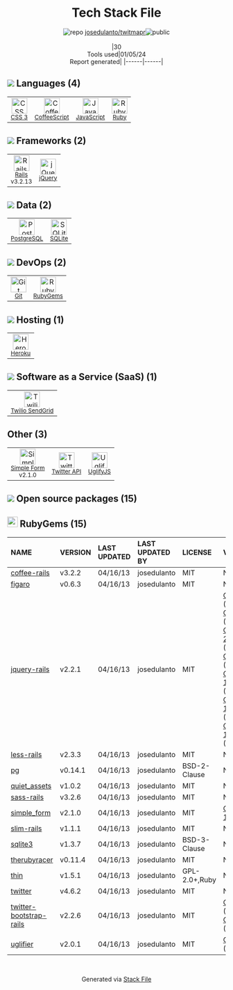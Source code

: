 <!--
&lt;--- Readme.md Snippet without images Start ---&gt;
## Tech Stack
josedulanto/twitmapr is built on the following main stack:

- [Twilio SendGrid](http://sendgrid.com) – Transactional Email
- [Heroku](https://www.heroku.com) – Platform as a Service
- [Ruby](https://www.ruby-lang.org) – Languages
- [Rails](http://rubyonrails.org/) – Frameworks (Full Stack)
- [jQuery](http://jquery.com/) – Javascript UI Libraries
- [PostgreSQL](http://www.postgresql.org/) – Databases
- [SQLite](http://www.sqlite.org/) – Databases
- [CoffeeScript](http://coffeescript.org/) – Languages
- [JavaScript](https://developer.mozilla.org/en-US/docs/Web/JavaScript) – Languages
- [UglifyJS](http://lisperator.net/uglifyjs/) – Javascript Utilities & Libraries
- [Simple Form](https://github.com/plataformatec/simple_form) – Web Forms

Full tech stack [here](/techstack.md)

&lt;--- Readme.md Snippet without images End ---&gt;

&lt;--- Readme.md Snippet with images Start ---&gt;
## Tech Stack
josedulanto/twitmapr is built on the following main stack:

- <img width='25' height='25' src='https://img.stackshare.io/service/43/kQ_6nwmP.jpg' alt='Twilio SendGrid'/> [Twilio SendGrid](http://sendgrid.com) – Transactional Email
- <img width='25' height='25' src='https://img.stackshare.io/service/133/3wgIDj3j.png' alt='Heroku'/> [Heroku](https://www.heroku.com) – Platform as a Service
- <img width='25' height='25' src='https://img.stackshare.io/service/989/ruby.png' alt='Ruby'/> [Ruby](https://www.ruby-lang.org) – Languages
- <img width='25' height='25' src='https://img.stackshare.io/service/990/x57_Lorv.png' alt='Rails'/> [Rails](http://rubyonrails.org/) – Frameworks (Full Stack)
- <img width='25' height='25' src='https://img.stackshare.io/service/1021/lxEKmMnB_400x400.jpg' alt='jQuery'/> [jQuery](http://jquery.com/) – Javascript UI Libraries
- <img width='25' height='25' src='https://img.stackshare.io/service/1028/ASOhU5xJ.png' alt='PostgreSQL'/> [PostgreSQL](http://www.postgresql.org/) – Databases
- <img width='25' height='25' src='https://img.stackshare.io/service/1071/sqlite.jpg' alt='SQLite'/> [SQLite](http://www.sqlite.org/) – Databases
- <img width='25' height='25' src='https://img.stackshare.io/service/1178/slQydAMv.png' alt='CoffeeScript'/> [CoffeeScript](http://coffeescript.org/) – Languages
- <img width='25' height='25' src='https://img.stackshare.io/service/1209/javascript.jpeg' alt='JavaScript'/> [JavaScript](https://developer.mozilla.org/en-US/docs/Web/JavaScript) – Languages
- <img width='25' height='25' src='https://img.stackshare.io/service/2203/default_9058af6f02375a99f634f537d727e32df92ac262.png' alt='UglifyJS'/> [UglifyJS](http://lisperator.net/uglifyjs/) – Javascript Utilities & Libraries
- <img width='25' height='25' src='https://img.stackshare.io/service/4124/simple1.png' alt='Simple Form'/> [Simple Form](https://github.com/plataformatec/simple_form) – Web Forms

Full tech stack [here](/techstack.md)

&lt;--- Readme.md Snippet with images End ---&gt;
-->
<div align="center">

# Tech Stack File
![](https://img.stackshare.io/repo.svg "repo") [josedulanto/twitmapr](https://github.com/josedulanto/twitmapr)![](https://img.stackshare.io/public_badge.svg "public")
<br/><br/>
|30<br/>Tools used|01/05/24 <br/>Report generated|
|------|------|
</div>

## <img src='https://img.stackshare.io/languages.svg'/> Languages (4)
<table><tr>
  <td align='center'>
  <img width='36' height='36' src='https://img.stackshare.io/service/6727/css.png' alt='CSS 3'>
  <br>
  <sub><a href="https://developer.mozilla.org/en-US/docs/Web/CSS/CSS3">CSS 3</a></sub>
  <br>
  <sub></sub>
</td>

<td align='center'>
  <img width='36' height='36' src='https://img.stackshare.io/service/1178/slQydAMv.png' alt='CoffeeScript'>
  <br>
  <sub><a href="http://coffeescript.org/">CoffeeScript</a></sub>
  <br>
  <sub></sub>
</td>

<td align='center'>
  <img width='36' height='36' src='https://img.stackshare.io/service/1209/javascript.jpeg' alt='JavaScript'>
  <br>
  <sub><a href="https://developer.mozilla.org/en-US/docs/Web/JavaScript">JavaScript</a></sub>
  <br>
  <sub></sub>
</td>

<td align='center'>
  <img width='36' height='36' src='https://img.stackshare.io/service/989/ruby.png' alt='Ruby'>
  <br>
  <sub><a href="https://www.ruby-lang.org">Ruby</a></sub>
  <br>
  <sub></sub>
</td>

</tr>
</table>

## <img src='https://img.stackshare.io/frameworks.svg'/> Frameworks (2)
<table><tr>
  <td align='center'>
  <img width='36' height='36' src='https://img.stackshare.io/service/990/x57_Lorv.png' alt='Rails'>
  <br>
  <sub><a href="http://rubyonrails.org/">Rails</a></sub>
  <br>
  <sub>v3.2.13</sub>
</td>

<td align='center'>
  <img width='36' height='36' src='https://img.stackshare.io/service/1021/lxEKmMnB_400x400.jpg' alt='jQuery'>
  <br>
  <sub><a href="http://jquery.com/">jQuery</a></sub>
  <br>
  <sub></sub>
</td>

</tr>
</table>

## <img src='https://img.stackshare.io/databases.svg'/> Data (2)
<table><tr>
  <td align='center'>
  <img width='36' height='36' src='https://img.stackshare.io/service/1028/ASOhU5xJ.png' alt='PostgreSQL'>
  <br>
  <sub><a href="http://www.postgresql.org/">PostgreSQL</a></sub>
  <br>
  <sub></sub>
</td>

<td align='center'>
  <img width='36' height='36' src='https://img.stackshare.io/service/1071/sqlite.jpg' alt='SQLite'>
  <br>
  <sub><a href="http://www.sqlite.org/">SQLite</a></sub>
  <br>
  <sub></sub>
</td>

</tr>
</table>

## <img src='https://img.stackshare.io/devops.svg'/> DevOps (2)
<table><tr>
  <td align='center'>
  <img width='36' height='36' src='https://img.stackshare.io/service/1046/git.png' alt='Git'>
  <br>
  <sub><a href="http://git-scm.com/">Git</a></sub>
  <br>
  <sub></sub>
</td>

<td align='center'>
  <img width='36' height='36' src='https://img.stackshare.io/service/12795/5jL6-BA5_400x400.jpeg' alt='RubyGems'>
  <br>
  <sub><a href="https://rubygems.org/">RubyGems</a></sub>
  <br>
  <sub></sub>
</td>

</tr>
</table>

## <img src='https://img.stackshare.io/hosting.svg'/> Hosting (1)
<table><tr>
  <td align='center'>
  <img width='36' height='36' src='https://img.stackshare.io/service/133/3wgIDj3j.png' alt='Heroku'>
  <br>
  <sub><a href="https://www.heroku.com">Heroku</a></sub>
  <br>
  <sub></sub>
</td>

</tr>
</table>

## <img src='https://img.stackshare.io/saas.svg'/> Software as a Service (SaaS) (1)
<table><tr>
  <td align='center'>
  <img width='36' height='36' src='https://img.stackshare.io/service/43/kQ_6nwmP.jpg' alt='Twilio SendGrid'>
  <br>
  <sub><a href="http://sendgrid.com">Twilio SendGrid</a></sub>
  <br>
  <sub></sub>
</td>

</tr>
</table>

## Other (3)
<table><tr>
  <td align='center'>
  <img width='36' height='36' src='https://img.stackshare.io/service/4124/simple1.png' alt='Simple Form'>
  <br>
  <sub><a href="https://github.com/plataformatec/simple_form">Simple Form</a></sub>
  <br>
  <sub>v2.1.0</sub>
</td>

<td align='center'>
  <img width='36' height='36' src='https://img.stackshare.io/service/2466/twitterdev_gear.png' alt='Twitter API'>
  <br>
  <sub><a href="https://twitter.com/">Twitter API</a></sub>
  <br>
  <sub></sub>
</td>

<td align='center'>
  <img width='36' height='36' src='https://img.stackshare.io/service/2203/default_9058af6f02375a99f634f537d727e32df92ac262.png' alt='UglifyJS'>
  <br>
  <sub><a href="http://lisperator.net/uglifyjs/">UglifyJS</a></sub>
  <br>
  <sub></sub>
</td>

</tr>
</table>


## <img src='https://img.stackshare.io/group.svg' /> Open source packages (15)</h2>

## <img width='24' height='24' src='https://img.stackshare.io/service/12795/5jL6-BA5_400x400.jpeg'/> RubyGems (15)

|NAME|VERSION|LAST UPDATED|LAST UPDATED BY|LICENSE|VULNERABILITIES|
|:------|:------|:------|:------|:------|:------|
|[coffee-rails](https://rubygems.org/coffee-rails)|v3.2.2|04/16/13|josedulanto |MIT|N/A|
|[figaro](https://rubygems.org/figaro)|v0.6.3|04/16/13|josedulanto |MIT|N/A|
|[jquery-rails](https://rubygems.org/jquery-rails)|v2.2.1|04/16/13|josedulanto |MIT|[CVE-2019-5428](https://github.com/advisories/GHSA-wv67-q8rr-grjp) (Moderate)<br/>[CVE-2015-1840](https://github.com/advisories/GHSA-4whc-pp4x-9pf3) (Moderate)<br/>[CVE-2020-23064](https://github.com/advisories/GHSA-257q-pv89-v3xv) (Moderate)<br/>[CVE-2015-9251](https://github.com/advisories/GHSA-rmxg-73gg-4p98) (Moderate)<br/>[CVE-2019-11358](https://github.com/advisories/GHSA-6c3j-c64m-qhgq) (Moderate)<br/>[CVE-2020-11022](https://github.com/advisories/GHSA-gxr4-xjj5-5px2) (Moderate)<br/>[CVE-2020-11023](https://github.com/advisories/GHSA-jpcq-cgw6-v4j6) (Moderate)|
|[less-rails](https://rubygems.org/less-rails)|v2.3.3|04/16/13|josedulanto |MIT|N/A|
|[pg](https://rubygems.org/pg)|v0.14.1|04/16/13|josedulanto |BSD-2-Clause|N/A|
|[quiet_assets](https://rubygems.org/quiet_assets)|v1.0.2|04/16/13|josedulanto |MIT|N/A|
|[sass-rails](https://rubygems.org/sass-rails)|v3.2.6|04/16/13|josedulanto |MIT|N/A|
|[simple_form](https://rubygems.org/simple_form)|v2.1.0|04/16/13|josedulanto |MIT|[CVE-2019-16676](https://github.com/advisories/GHSA-r74q-gxcg-73hx) (Critical)|
|[slim-rails](https://rubygems.org/slim-rails)|v1.1.1|04/16/13|josedulanto |MIT|N/A|
|[sqlite3](https://rubygems.org/sqlite3)|v1.3.7|04/16/13|josedulanto |BSD-3-Clause|N/A|
|[therubyracer](https://rubygems.org/therubyracer)|v0.11.4|04/16/13|josedulanto |MIT|N/A|
|[thin](https://rubygems.org/thin)|v1.5.1|04/16/13|josedulanto |GPL-2.0+,Ruby|N/A|
|[twitter](https://rubygems.org/twitter)|v4.6.2|04/16/13|josedulanto |MIT|N/A|
|[twitter-bootstrap-rails](https://rubygems.org/twitter-bootstrap-rails)|v2.2.6|04/16/13|josedulanto |MIT|[CVE-2019-8331](https://github.com/advisories/GHSA-9v3m-8fp8-mj99) (Moderate)<br/>[CVE-2014-4920](https://github.com/advisories/GHSA-vpqv-mqvc-pcx2) (Moderate)|
|[uglifier](https://rubygems.org/uglifier)|v2.0.1|04/16/13|josedulanto |MIT|[CVE-2015-8857](https://github.com/advisories/GHSA-34r7-q49f-h37c) (Critical)|

<br/>
<div align='center'>

Generated via [Stack File](https://github.com/marketplace/stack-file)
